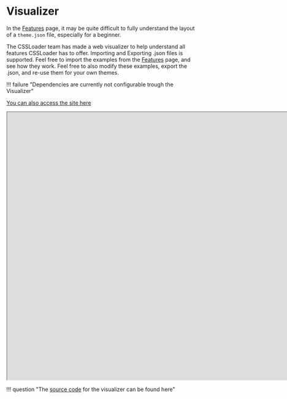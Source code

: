 # Visualizer

In the [Features](/CSSLoader/Features) page, it may be quite difficult to fully understand the layout of a `theme.json` file, especially for a beginner.

The CSSLoader team has made a web visualizer to help understand all features CSSLoader has to offer. Importing and Exporting .json files is supported. Feel free to import the examples from the [Features](/CSSLoader/Features) page, and see how they work. Feel free to also modify these examples, export the .json, and re-use them for your own themes.

!!! failure "Dependencies are currently not configurable trough the Visualizer"

[You can also access the site here](https://visualizer.deckthemes.com/)

<iframe src="https://visualizer.deckthemes.com" allowtransparency="true" height="700" width="12000"></iframe>

!!! question "The [source code](https://github.com/suchmememanyskill/vue-theme-json-visualiser) for the visualizer can be found here"
    
